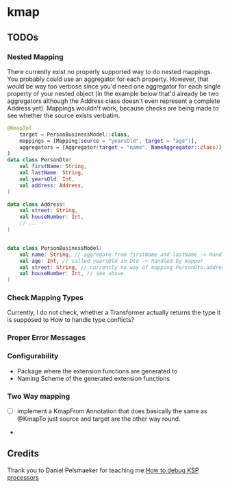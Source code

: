 # kmap

## TODOs

### Nested Mapping
There currently exist no properly supported way to do nested mappings.
You probably could use an aggregator for each property. However, that would be way too verbose since you'd need one aggregator
for each single property of your nested object (in the example below that'd already be two aggregators although the Address class
doesn't even represent a complete Address yet).
Mappings wouldn't work, because checks are being made to see whether the source exists verbatim. 
```kotlin
@KmapTo(
    target = PersonBusinessModel::class,
    mappings = [Mapping(source = "yearsOld", target = "age")],
    aggregators = [Aggregator(target = "name", NameAggregator::class)]
)
data class PersonDto(
    val firstName: String,
    val lastName: String,
    val yearsOld: Int,
    val address: Address,
)

data class Address(
    val street: String,
    val houseNumber: Int,
    // ...
)


data class PersonBusinessModel(
    val name: String, // aggregate from firstName and lastName -> Handled by aggregator
    val age: Int, // called yearsOld in Dto -> handled by mapper
    val street: String, // currently no way of mapping PersonDto.address.street to this, could be handled by an aggregator but should also be doable with a mapping in my mind
    val houseNumber: Int, // see above
)
```

### Check Mapping Types
Currently, I do not check, whether a Transformer actually returns the type it is supposed to 
How to handle type conflicts?

### Proper Error Messages

### Configurability
- Package where the extension functions are generated to
- Naming Scheme of the generated extension functions

### Two Way mapping
- [ ] implement a KmapFrom Annotation that does basically the same as @KmapTo just source and
  target are the other way round.
- 

## Credits

Thank you to Daniel Pelsmaeker for teaching me [How to debug KSP processors](https://pelsmaeker.net/articles/debugging-ksp-gradle-plugin/)
